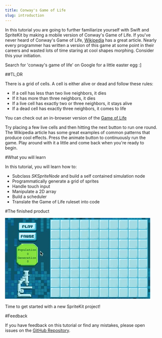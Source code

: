 ```yaml
---
title: Conway's Game of Life
slug: introduction
---
```


In this tutorial you are going to further familiarize yourself with Swift and SpriteKit by making a mobile version of Conway's Game of Life. If you've never heard of Conway's Game of Life, [Wikipedia](http://en.wikipedia.org/wiki/Conway%27s_Game_of_Life) has a great article. Nearly every programmer has written a version of this game at some point in their careers and wasted lots of time staring at cool shapes morphing. Consider this your initiation.

Search for 'conway's game of life' on Google for a little easter egg :]

##TL;DR

There is a grid of cells. A cell is either alive or dead and follow these rules:

- If a cell has less than two live neighbors, it dies
- If it has more than three neighbors, it dies
- If a live cell has exactly two or three neighbors, it stays alive
- If a dead cell has exactly three neighbors, it comes to life

You can check out an in-browser version of the [Game of Life](https://jsfiddle.net/makeschool_dion/zose7rv3/embedded/result/)

Try placing a few live cells and then hitting the next button to run one round. The Wikipedia article has some great examples of common patterns that produce cool effects. Press the animate button to continuously run the game. Play around with it a little and come back when you're ready to begin.

#What you will learn

In this tutorial, you will learn how to:

- Subclass *SKSpriteNode* and build a self contained simulation node
- Programmatically generate a grid of sprites
- Handle touch input
- Manipulate a 2D array
- Build a scheduler
- Translate the Game of Life ruleset into code

#The finished product

![Conway's Game of Life Simulation](../Tutorial-Images/animated_gameplay.gif)

Time to get started with a new SpriteKit project!

#Feedback

If you have feedback on this tutorial or find any mistakes, please open issues on the [GitHub Repository](https://github.com/MakeSchool-Tutorials/Game-of-Life-SpriteKit-Swift).
